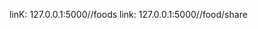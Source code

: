 <!--
author:Qiuchi
date:2018-07
desc:this demo is about blog. PLEASE NOTE:If you have trouble running it ,try any of the other demos or connect with auther.
A ny individuals and organizations and not for commercial use, professiona website for customized web site.
-->
linK:
127.0.0.1:5000/<username>/foods
link:
127.0.0.1:5000/<username>/food/share
